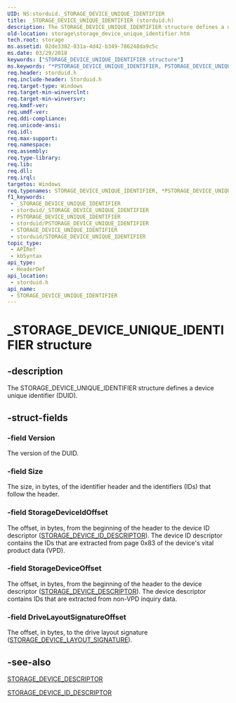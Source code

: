 ```yaml
---
UID: NS:storduid._STORAGE_DEVICE_UNIQUE_IDENTIFIER
title: _STORAGE_DEVICE_UNIQUE_IDENTIFIER (storduid.h)
description: The STORAGE_DEVICE_UNIQUE_IDENTIFIER structure defines a device unique identifier (DUID).
old-location: storage\storage_device_unique_identifier.htm
tech.root: storage
ms.assetid: 02de3382-031a-4d42-b349-786248da9c5c
ms.date: 03/29/2018
keywords: ["STORAGE_DEVICE_UNIQUE_IDENTIFIER structure"]
ms.keywords: "*PSTORAGE_DEVICE_UNIQUE_IDENTIFIER, PSTORAGE_DEVICE_UNIQUE_IDENTIFIER, PSTORAGE_DEVICE_UNIQUE_IDENTIFIER structure pointer [Storage Devices], STORAGE_DEVICE_UNIQUE_IDENTIFIER, STORAGE_DEVICE_UNIQUE_IDENTIFIER structure [Storage Devices], _STORAGE_DEVICE_UNIQUE_IDENTIFIER, storage.storage_device_unique_identifier, storduid/PSTORAGE_DEVICE_UNIQUE_IDENTIFIER, storduid/STORAGE_DEVICE_UNIQUE_IDENTIFIER, structs-general_ed4e22dc-a5cb-4746-a846-cbae5e8d7ce8.xml"
req.header: storduid.h
req.include-header: Storduid.h
req.target-type: Windows
req.target-min-winverclnt: 
req.target-min-winversvr: 
req.kmdf-ver: 
req.umdf-ver: 
req.ddi-compliance: 
req.unicode-ansi: 
req.idl: 
req.max-support: 
req.namespace: 
req.assembly: 
req.type-library: 
req.lib: 
req.dll: 
req.irql: 
targetos: Windows
req.typenames: STORAGE_DEVICE_UNIQUE_IDENTIFIER, *PSTORAGE_DEVICE_UNIQUE_IDENTIFIER
f1_keywords:
 - _STORAGE_DEVICE_UNIQUE_IDENTIFIER
 - storduid/_STORAGE_DEVICE_UNIQUE_IDENTIFIER
 - PSTORAGE_DEVICE_UNIQUE_IDENTIFIER
 - storduid/PSTORAGE_DEVICE_UNIQUE_IDENTIFIER
 - STORAGE_DEVICE_UNIQUE_IDENTIFIER
 - storduid/STORAGE_DEVICE_UNIQUE_IDENTIFIER
topic_type:
 - APIRef
 - kbSyntax
api_type:
 - HeaderDef
api_location:
 - storduid.h
api_name:
 - STORAGE_DEVICE_UNIQUE_IDENTIFIER
---
```


# _STORAGE_DEVICE_UNIQUE_IDENTIFIER structure


## -description

The STORAGE_DEVICE_UNIQUE_IDENTIFIER structure defines a device unique identifier (DUID).

## -struct-fields

### -field Version

The version of the DUID.

### -field Size

The size, in bytes, of the identifier header and the identifiers (IDs) that follow the header.

### -field StorageDeviceIdOffset

The offset, in bytes, from the beginning of the header to the device ID descriptor (<a href="/windows-hardware/drivers/ddi/ntddstor/ns-ntddstor-_storage_device_id_descriptor">STORAGE_DEVICE_ID_DESCRIPTOR</a>). The device ID descriptor contains the IDs that are extracted from page 0x83 of the device's vital product data (VPD).

### -field StorageDeviceOffset

The offset, in bytes, from the beginning of the header to the device descriptor (<a href="/windows-hardware/drivers/ddi/ntddstor/ns-ntddstor-_storage_device_descriptor">STORAGE_DEVICE_DESCRIPTOR</a>). The device descriptor contains IDs that are extracted from non-VPD inquiry data.

### -field DriveLayoutSignatureOffset

The offset, in bytes, to the drive layout signature (<a href="/windows-hardware/drivers/ddi/storduid/ns-storduid-_storage_device_layout_signature">STORAGE_DEVICE_LAYOUT_SIGNATURE</a>).

## -see-also

<a href="/windows-hardware/drivers/ddi/ntddstor/ns-ntddstor-_storage_device_descriptor">STORAGE_DEVICE_DESCRIPTOR</a>



<a href="/windows-hardware/drivers/ddi/ntddstor/ns-ntddstor-_storage_device_id_descriptor">STORAGE_DEVICE_ID_DESCRIPTOR</a>